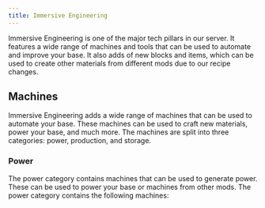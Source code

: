 ```yaml
---
title: Immersive Engineering
---
```


Immersive Engineering is one of the major tech pillars in our server. It features a wide range of machines and tools that can be used to automate and improve your base. It also adds of new blocks and items, which can be used to create other materials from different mods due to our recipe changes.

## Machines

Immersive Engineering adds a wide range of machines that can be used to automate your base. These machines can be used to craft new materials, power your base, and much more. The machines are split into three categories: power, production, and storage.

### Power

The power category contains machines that can be used to generate power. These can be used to power your base or machines from other mods. The power category contains the following machines:
